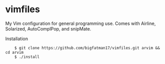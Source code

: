 # vimfiles
My Vim configuration for general programming use. Comes with Airline, Solarized, AutoComplPop, and snipMate.
  
Installation

        $ git clone https://github.com/bigfatman17/vimfiles.git arvim && cd arvim
        $ ./install
